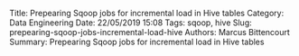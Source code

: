 Title: Prepearing Sqoop jobs for incremental load in Hive tables 
Category: Data Engineering
Date: 22/05/2019 15:08
Tags: sqoop, hive
Slug: prepearing-sqoop-jobs-incremental-load-hive
Authors: Marcus Bittencourt
Summary: Prepearing Sqoop jobs for incremental load in Hive tables

